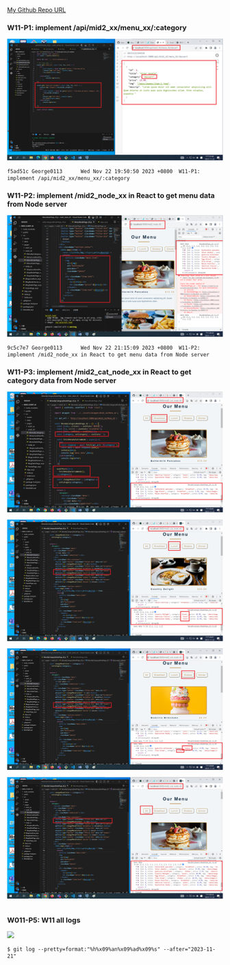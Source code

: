 [My Github Repo URL](https://github.com/George0113/1121-wp1-demo-211410542.git)

### W11-P1: implement /api/mid2_xx/menu_xx/:category

![](w11-p1.png)

```
f5ad51c George0113      Wed Nov 22 19:50:50 2023 +0800  W11-P1: implement /api/mid2_xx/menu_xx/:category
```

### W11-P2: implement /mid2_node_xx in React to get menu data from Node server

![](w11-p2.png)

```
9c5c7e7 George0113      Wed Nov 22 21:15:09 2023 +0800  W11-P2: implement /mid2_node_xx in React to get menu data from Node server
```

### W11-P3: implement /mid2_cat_node_xx in React to get category data from Node server

![](w11-p3-1.png)

![](w11-p3-2.png)

![](w11-p3-3.png)

![](w11-p3-4.png)

```

```

### W011-P5: W11 all logs

![](w11-p4.png)

```
$ git log --pretty=format:"%h%x09%an%x09%ad%x09%s" --after="2023-11-21"


```
